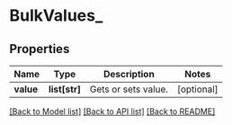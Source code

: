 # BulkValues_

## Properties
Name | Type | Description | Notes
------------ | ------------- | ------------- | -------------
**value** | **list[str]** | Gets or sets value. | [optional] 

[[Back to Model list]](../README.md#documentation-for-models) [[Back to API list]](../README.md#documentation-for-api-endpoints) [[Back to README]](../README.md)


